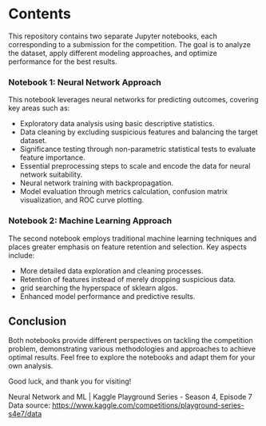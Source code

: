 # Contents

This repository contains two separate Jupyter notebooks, each corresponding to a submission for the competition. The goal is to analyze the dataset, apply different modeling approaches, and optimize performance for the best results.

### Notebook 1: Neural Network Approach
This notebook leverages neural networks for predicting outcomes, covering key areas such as:

- Exploratory data analysis using basic descriptive statistics.
- Data cleaning by excluding suspicious features and balancing the target dataset.
- Significance testing through non-parametric statistical tests to evaluate feature importance.
- Essential preprocessing steps to scale and encode the data for neural network suitability.
- Neural network training with backpropagation.
- Model evaluation through metrics calculation, confusion matrix visualization, and ROC curve plotting.

### Notebook 2: Machine Learning Approach
The second notebook employs traditional machine learning techniques and places greater emphasis on feature retention and selection. Key aspects include:

- More detailed data exploration and cleaning processes.
- Retention of features instead of merely dropping suspicious data.
- grid searching the hyperspace of sklearn algos.
- Enhanced model performance and predictive results.

## Conclusion
Both notebooks provide different perspectives on tackling the competition problem, demonstrating various methodologies and approaches to achieve optimal results. Feel free to explore the notebooks and adapt them for your own analysis.

Good luck, and thank you for visiting!

Neural Network and ML | Kaggle Playground Series - Season 4, Episode 7
<br>
Data source: https://www.kaggle.com/competitions/playground-series-s4e7/data
